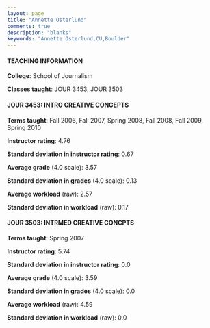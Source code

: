 ```yaml
---
layout: page
title: "Annette Osterlund" 
comments: true
description: "blanks"
keywords: "Annette Osterlund,CU,Boulder"
---
```

<head>
<script src="https://ajax.googleapis.com/ajax/libs/jquery/2.1.3/jquery.min.js"></script>
<script src="https://dl.dropboxusercontent.com/s/pc42nxpaw1ea4o9/highcharts.js?dl=0"></script>
<!-- <script src="../assets/js/highcharts.js"></script> -->
<style type="text/css">@font-face {
	font-family: "Bebas Neue";
	src: url(https://www.filehosting.org/file/details/544349/BebasNeue Regular.otf) format("opentype");
	}
	h1.Bebas { 
		font-family: "Bebas Neue", Verdana, Tahoma;
	}
</style>
</head>
	   
#### TEACHING INFORMATION

**College**: School of Journalism

**Classes taught**: JOUR 3453, JOUR 3503

#### JOUR 3453: INTRO CREATIVE CONCEPTS

**Terms taught**: Fall 2006, Fall 2007, Spring 2008, Fall 2008, Fall 2009, Spring 2010

**Instructor rating**: 4.76

**Standard deviation in instructor rating**: 0.67

**Average grade** (4.0 scale): 3.57

**Standard deviation in grades** (4.0 scale): 0.13

**Average workload** (raw): 2.57

**Standard deviation in workload** (raw): 0.17

#### JOUR 3503: INTRMED CREATIVE CONCPTS

**Terms taught**: Spring 2007

**Instructor rating**: 5.74

**Standard deviation in instructor rating**: 0.0

**Average grade** (4.0 scale): 3.59

**Standard deviation in grades** (4.0 scale): 0.0

**Average workload** (raw): 4.59

**Standard deviation in workload** (raw): 0.0

